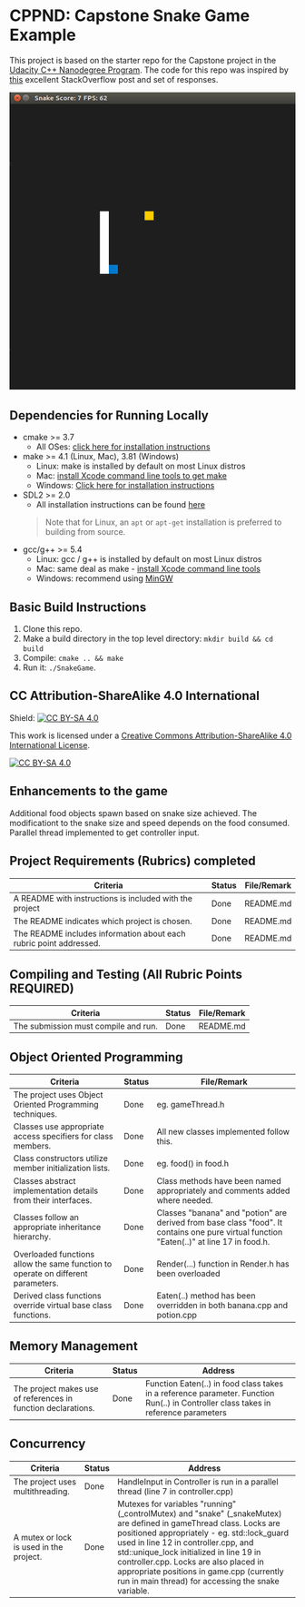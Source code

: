 # CPPND: Capstone Snake Game Example

This project is based on the starter repo for the Capstone project in the [Udacity C++ Nanodegree Program](https://www.udacity.com/course/c-plus-plus-nanodegree--nd213). The code for this repo was inspired by [this](https://codereview.stackexchange.com/questions/212296/snake-game-in-c-with-sdl) excellent StackOverflow post and set of responses.

<img src="snake_game.gif"/>

## Dependencies for Running Locally
* cmake >= 3.7
  * All OSes: [click here for installation instructions](https://cmake.org/install/)
* make >= 4.1 (Linux, Mac), 3.81 (Windows)
  * Linux: make is installed by default on most Linux distros
  * Mac: [install Xcode command line tools to get make](https://developer.apple.com/xcode/features/)
  * Windows: [Click here for installation instructions](http://gnuwin32.sourceforge.net/packages/make.htm)
* SDL2 >= 2.0
  * All installation instructions can be found [here](https://wiki.libsdl.org/Installation)
  >Note that for Linux, an `apt` or `apt-get` installation is preferred to building from source. 
* gcc/g++ >= 5.4
  * Linux: gcc / g++ is installed by default on most Linux distros
  * Mac: same deal as make - [install Xcode command line tools](https://developer.apple.com/xcode/features/)
  * Windows: recommend using [MinGW](http://www.mingw.org/)

## Basic Build Instructions

1. Clone this repo.
2. Make a build directory in the top level directory: `mkdir build && cd build`
3. Compile: `cmake .. && make`
4. Run it: `./SnakeGame`.


## CC Attribution-ShareAlike 4.0 International


Shield: [![CC BY-SA 4.0][cc-by-sa-shield]][cc-by-sa]

This work is licensed under a
[Creative Commons Attribution-ShareAlike 4.0 International License][cc-by-sa].

[![CC BY-SA 4.0][cc-by-sa-image]][cc-by-sa]

[cc-by-sa]: http://creativecommons.org/licenses/by-sa/4.0/
[cc-by-sa-image]: https://licensebuttons.net/l/by-sa/4.0/88x31.png
[cc-by-sa-shield]: https://img.shields.io/badge/License-CC%20BY--SA%204.0-lightgrey.svg


## Enhancements to the game

Additional food objects spawn based on snake size achieved. The modificationt to the snake size and speed depends on the food consumed.
Parallel thread implemented to get controller input.


## Project Requirements (Rubrics) completed 

| Criteria                                                |  Status | File/Remark|
| ------------------------------------------------------- | --------|---------|
| A README with instructions is included with the project | Done|README.md
| The README indicates which project is chosen.| Done|README.md
|The README includes information about each rubric point addressed.|Done|README.md

## Compiling and Testing (All Rubric Points REQUIRED)
| Criteria                                                |  Status | File/Remark|
| ------------------------------------------------------- | --------|---------|
| The submission must compile and run. | Done|README.md

## Object Oriented Programming
| Criteria                                                |  Status | File/Remark|
| ------------------------------------------------------- | --------|---------|
| The project uses Object Oriented Programming techniques.| Done| eg. gameThread.h
| Classes use appropriate access specifiers for class members. | Done | All new classes implemented follow this.
| Class constructors utilize member initialization lists. | Done | eg. food() in food.h
| Classes abstract implementation details from their interfaces.| Done| Class methods have been named appropriately and comments added where needed. 
|Classes follow an appropriate inheritance hierarchy.| Done | Classes "banana" and "potion" are derived from base class "food". It contains one pure virtual function "Eaten(..)" at line 17 in food.h.
|Overloaded functions allow the same function to operate on different parameters.| Done | Render(...) function in Render.h has been overloaded
|Derived class functions override virtual base class functions.| Done | Eaten(..) method has been overridden in both banana.cpp and potion.cpp

## Memory Management
| Criteria                                                | Status | Address |
| ------------------------------------------------------- | --------|---------|
| The project makes use of references in function declarations.| Done| Function Eaten(..) in food class takes in a reference parameter. Function Run(..) in Controller class takes in reference parameters

## Concurrency
| Criteria                                                |  Status | Address |
| ------------------------------------------------------- | --------|---------|
|The project uses multithreading.|Done| HandleInput in Controller is run in a parallel thread (line 7 in controller.cpp)
|A mutex or lock is used in the project.|Done| Mutexes for variables "running" (_controlMutex) and "snake" (_snakeMutex) are defined in gameThread class. Locks are positioned appropriately - eg. std::lock_guard used in line 12 in controller.cpp, and std::unique_lock initialized in line 19 in controller.cpp. Locks are also placed in appropriate positions in game.cpp (currently run in main thread) for accessing the snake variable.



